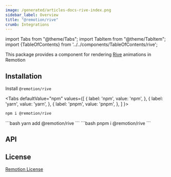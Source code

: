 ```yaml
---
image: /generated/articles-docs-rive-index.png
sidebar_label: Overview
title: "@remotion/rive"
crumb: Integrations
---
```


import Tabs from "@theme/Tabs";
import TabItem from "@theme/TabItem";
import {TableOfContents} from '../../components/TableOfContents/rive';

This package provides a component for rendering [Rive](https://rive.app) animations in Remotion

## Installation

Install `@remotion/rive`

<Tabs defaultValue="npm" values={[
{ label: 'npm', value: 'npm', },
{ label: 'yarn', value: 'yarn', },
{ label: 'pnpm', value: 'pnpm', },
]
}>
<TabItem value="npm">

```bash
npm i @remotion/rive
```

</TabItem>
<TabItem value="yarn">
```bash
yarn add @remotion/rive
```
</TabItem>
<TabItem value="pnpm">
```bash
pnpm i @remotion/rive
```
</TabItem>
</Tabs>

## API

<TableOfContents />

## License

[Remotion License](https://remotion.dev/license)
